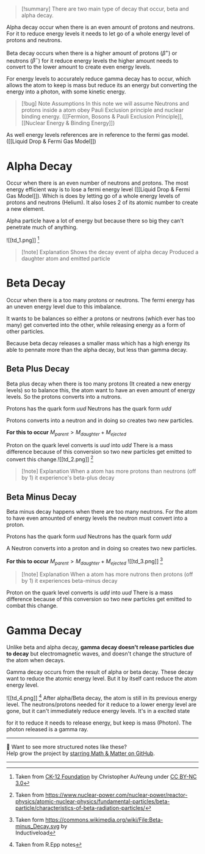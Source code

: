 
>[!summary]
There are two main type of decay that occur, beta and alpha decay. 
>
Alpha decay occur when there is an even amount of protons and neutrons. For it to reduce energy levels it needs to let go of a whole energy level of protons and neutrons.
>
Beta decay occurs when there is a higher amount of protons ($\beta ^+$) or neutrons ($\beta^-$) for it reduce energy levels the higher amount needs to convert to the lower amount to create even energy levels.
>
For energy levels to accurately reduce gamma decay has to occur, which allows the atom to keep is mass but reduce its an energy but converting the energy into a photon, with some kinetic energy.


>[!bug] Note Assumptions
In this note we will assume Neutrons and protons inside a atom obey Pauli Exclusion principle and nuclear binding energy. ([[Fermion, Bosons & Pauli Exclusion Principle]], [[Nuclear Energy & Binding Energy]])
>
As well energy levels references are in reference to the fermi gas model. ([[Liquid Drop & Fermi Gas Model]])
# Alpha Decay
Occur when there is an even number of neutrons and protons. The most energy efficient way is to lose a fermi energy level ([[Liquid Drop & Fermi Gas Model]]). Which is does by letting go of a whole energy levels of protons and neutrons (Helium). It also loses 2 of its atomic number to create a new element.

Alpha particle have a lot of energy but because there so big they can't penetrate much of anything.

![[td_1.png]]
[^1]
>[!note] Explanation
Shows the decay event of alpha decay 
Produced a daughter atom and emitted particle
# Beta Decay
Occur when there is a too many protons or neutrons. The fermi energy has an uneven energy level due to this imbalance.

It wants to be balances so either a protons or neutrons (which ever has too many) get converted into the other, while releasing energy as a form of other particles.

Because beta decay releases a smaller mass which has a high energy its able to pennate more than the alpha decay, but less than gamma decay.

## Beta Plus Decay 
Beta plus decay when there is too many protons (It created a new energy levels) so to balance this, the atom want to have an even amount of energy levels. So the protons converts into a nutrons.

Protons has the quark form $uud$ 
Neutrons has the quark form $udd$ 

Protons converts into a neutron and in doing so creates two new particles.

**For this to occur** $M_{parent} > M_{daughter} + M_{ejected}$ 

Proton on the quark level converts is $uud$ into $udd$
There is a mass difference because of this conversion so two new particles get emitted to convert this change.![[td_2.png]]
[^4]
>[!note] Explanation
When a atom has more protons than neutrons (off by 1) it experience's beta-plus decay
## Beta Minus Decay
Beta minus decay happens when there are too many neutrons. For the atom to have even amounted of energy levels the neutron must convert into a proton.

Protons has the quark form $uud$ 
Neutrons has the quark form $udd$ 

A Neutron converts into a proton and in doing so creates two new particles.

**For this to occur** $M_{parent} > M_{daughter} + M_{ejected}$ 
![[td_3.png]]
[^2]
>[!note] Explanation
When a atom has more nutrons then protons (off by 1) it experiences beta-minus decay

Proton on the quark level converts is $udd$ into $uud$
There is a mass difference because of this conversion so two new particles get emitted to combat this change.

# Gamma Decay
Unlike beta and alpha decay, **gamma decay doesn't release particles due to decay** but electromagnetic waves, and doesn't change the structure of the atom when decays.

Gamma decay occurs from the result of alpha or beta decay. These decay want to reduce the atomic energy level. But it by itself cant reduce the atom energy level. 

![[td_4.png]]
[^3]
After alpha/Beta decay, the atom is still in its previous energy level. The neutrons/protons needed for it reduce to a lower energy level are gone, but it can't immediately reduce energy levels. It's in a excited state

for it to reduce it needs to release energy, but keep is mass (Photon). The photon released is a gamma ray.








[^1]: Taken from [CK-12 Foundation](https://flexbooks.ck12.org/cbook/ck-12-middle-school-physical-science-flexbook-2.0/section/8.5/primary/lesson/alpha-decay-ms-ps/) by Christopher AuYeung under [CC BY-NC 3.0](https://creativecommons.org/licenses/by-nc/3.0/)

[^2]: Taken form https://commons.wikimedia.org/wiki/File:Beta-minus_Decay.svg by<br>Inductiveload

[^3]: Taken from R.Epp notes

[^4]: Taken from https://www.nuclear-power.com/nuclear-power/reactor-physics/atomic-nuclear-physics/fundamental-particles/beta-particle/characteristics-of-beta-radiation-particles/

---

📂 Want to see more structured notes like these?  
Help grow the project by [starring Math & Matter on GitHub](https://github.com/rajeevphysics/Obsidan-MathMatter).

---
